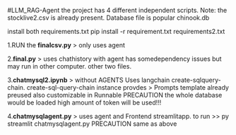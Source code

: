 #LLM_RAG-Agent
the project has 4 different independent scripts.
Note: the stocklive2.csv is already present. Database file is popular chinook.db

install both requirements.txt pip install -r requirement.txt requirements2.txt

1.RUN the **finalcsv.py** > only uses agent

2.**final.py** > uses chathistory with agent has somedependency issues but may run in other computer. other two files.

3.**chatmysql2.ipynb** > without AGENTS Uses langchain create-sqlquery-chain. create-sql-query-chain instance provdes > Prompts template already preused also customizable in Runnable PRECAUTION the whole database would be loaded high amount of token will be used!!!

4.**chatmysqlagent.py** > uses agent and Frontend streamlitapp. to run >> py streamlit chatmysqlagent.py PRECAUTION same as above
